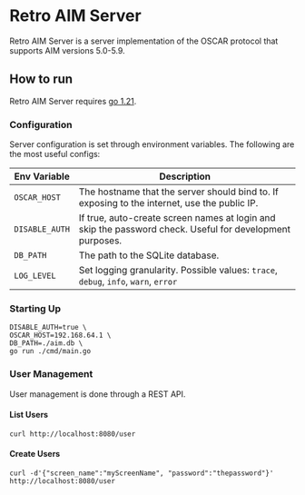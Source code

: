 # Retro AIM Server

Retro AIM Server is a server implementation of the OSCAR protocol that supports AIM versions 5.0-5.9.

## How to run

Retro AIM Server requires [go 1.21](https://go.dev/).

### Configuration

Server configuration is set through environment variables. The following are the most useful configs:

| Env Variable   | Description                                                                                              |
|----------------|----------------------------------------------------------------------------------------------------------|
| `OSCAR_HOST`   | The hostname that the server should bind to. If exposing to the internet, use the public IP.             |
| `DISABLE_AUTH` | If true, auto-create screen names at login and skip the password check. Useful for development purposes. |
| `DB_PATH`      | The path to the SQLite database.                                                                         |
| `LOG_LEVEL`    | Set logging granularity. Possible values: `trace`, `debug`, `info`, `warn`, `error`                      |

### Starting Up

```shell
DISABLE_AUTH=true \
OSCAR_HOST=192.168.64.1 \
DB_PATH=./aim.db \
go run ./cmd/main.go
```

### User Management

User management is done through a REST API.

#### List Users

```curl
curl http://localhost:8080/user
```

#### Create Users

```curl
curl -d'{"screen_name":"myScreenName", "password":"thepassword"}' http://localhost:8080/user
```
